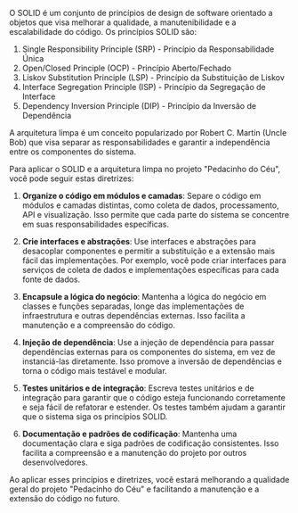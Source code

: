 O SOLID é um conjunto de princípios de design de software orientado a objetos que visa melhorar a qualidade, a manutenibilidade e a escalabilidade do código. Os princípios SOLID são:

1. Single Responsibility Principle (SRP) - Princípio da Responsabilidade Única
2. Open/Closed Principle (OCP) - Princípio Aberto/Fechado
3. Liskov Substitution Principle (LSP) - Princípio da Substituição de Liskov
4. Interface Segregation Principle (ISP) - Princípio da Segregação de Interface
5. Dependency Inversion Principle (DIP) - Princípio da Inversão de Dependência

A arquitetura limpa é um conceito popularizado por Robert C. Martin (Uncle Bob) que visa separar as responsabilidades e garantir a independência entre os componentes do sistema.

Para aplicar o SOLID e a arquitetura limpa no projeto "Pedacinho do Céu", você pode seguir estas diretrizes:

1. **Organize o código em módulos e camadas**: Separe o código em módulos e camadas distintas, como coleta de dados, processamento, API e visualização. Isso permite que cada parte do sistema se concentre em suas responsabilidades específicas.

2. **Crie interfaces e abstrações**: Use interfaces e abstrações para desacoplar componentes e permitir a substituição e a extensão mais fácil das implementações. Por exemplo, você pode criar interfaces para serviços de coleta de dados e implementações específicas para cada fonte de dados.

3. **Encapsule a lógica do negócio**: Mantenha a lógica do negócio em classes e funções separadas, longe das implementações de infraestrutura e outras dependências externas. Isso facilita a manutenção e a compreensão do código.

4. **Injeção de dependência**: Use a injeção de dependência para passar dependências externas para os componentes do sistema, em vez de instanciá-las diretamente. Isso promove a inversão de dependências e torna o código mais testável e modular.

5. **Testes unitários e de integração**: Escreva testes unitários e de integração para garantir que o código esteja funcionando corretamente e seja fácil de refatorar e estender. Os testes também ajudam a garantir que o sistema siga os princípios SOLID.

6. **Documentação e padrões de codificação**: Mantenha uma documentação clara e siga padrões de codificação consistentes. Isso facilita a compreensão e a manutenção do projeto por outros desenvolvedores.

Ao aplicar esses princípios e diretrizes, você estará melhorando a qualidade geral do projeto "Pedacinho do Céu" e facilitando a manutenção e a extensão do código no futuro.